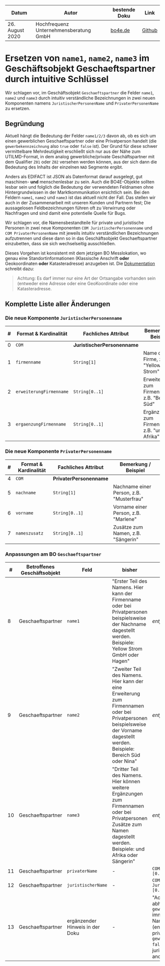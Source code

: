 |**Datum**|**Autor**|**bestende Doku**|**Link**|
|---------|---------|-----------------|--------|
|26. August 2020|Hochfrequenz Unternehmensberatung GmbH|[bo4e.de](https://www.bo4e.de/dokumentation/geschaeftsobjekte/bo-geschaftspartner)|[Github](https://github.com/Hochfrequenz/bo4e-modification-proposals/blob/master/markdown/geschaeftspartner_name123.md)|

# Ersetzen von `name1`, `name2`, `name3` im Geschäftsobjekt Geschaeftspartner durch intuitive Schlüssel
Wir schlagen vor, im Geschäftsobjekt `Geschaeftspartner` die Felder `name1`, `name2` und `name3` durch intuitiv verständliche Bezeichnungen in zwei neuen Komponenten namens `JuristischerPersonenName` und `PrivaterPersonenName` zu ersetzen.
 
## Begründung
Aktuell hängt die Bedeutung der Felder `name1/2/3` davon ab, ob es sich um einen gewerblichen Geschaeftspartner oder eine Privatperson handelt (die `gewerbekennzeichnung` also `true` oder `false` ist). Der Grund für diese schwer vermittelbare Mehrdeutigkeit erschließt sich nur aus der Nähe zum UTILMD-Format, in dem analog gewerbliche/private Geschäftspartner mit dem Qualifier `Z01` oder `Z02` versehen werden können, aus der sich dann die Bedeutung des Inhalts der einzelnen `NAD` Segmente ergibt.

Anders als EDIFACT ist JSON als Datenformat darauf ausgelegt, gut maschinen- **und** menschenlesbar zu sein. Auch die BO4E-Objekte sollten lesbar sein und folglich die Bedeutung der verwendeten Feldnamen ohne Hintergrundwissen in der Marktkommunikation ersichtlich sein. Bei den Feldern `name1`, `name2` und `name3` ist das aktuell nicht der Fall. Das stellen wir auch in der Zusammenarbeit mit unseren Kunden und Partnern fest; Die aussagelosen Feldbezeichnungen führen oft zu Verwirrung oder Nachfragen und sind damit eine potentielle Quelle für Bugs.

Wir schlagen vor, die Namensbestandteile für private und juristische Personen in zwei neue Komponenten `COM JuristischerPersonenname` und `COM PrivaterPersonenName` mit jeweils intuitiv verständlichen Bezeichnungen aufzutrennen und diese dann so in das Geschäftsobjekt Geschaeftspartner einzubetten, dass sie sich wechselseitig ausschließen. 

Dieses Vorgehen ist konsistent mit dem jetzigen BO Messlokation, wo genau eine Standortinformationen (Klassische Anschrift **oder** Geokoordinaten **oder** Katasteradresse) anzugeben ist. Die [Dokumentation](https://www.bo4e.de/dokumentation/geschaeftsobjekte/bo-messlokation) schreibt dazu:

> Achtung: Es darf immer nur eine Art der Ortsangabe vorhanden sein (entweder eine Adresse oder eine GeoKoordinate oder eine Katasteradresse.


## Komplette Liste aller Änderungen

### Die neue Komponente `JuristischerPersonenname`
|**\#**|**Format & Kardinalität**|**Fachliches Attribut**|**Bemerkung / Beispiel**|
|------|-------------------------|-----------------------|------------------------|
|0|`COM`|**JuristischerPersonenname**|
|1|`firmenname`|`String[1]`| Name der Firme, z.B. "Yellow Strom"|
|2|`erweiterungFirmenname`|`String[0..1]`| Erweiterung zum Firmennamen, z.B. "Bereich Süd"|
|3|`ergaenzungFirmenname`|`String[0..1]`| Ergänzungen zum Firmennamen, z.B. "und Afrika"|

### Die neue Komponente `PrivaterPersonenname`
|**\#**|**Format & Kardinalität**|**Fachliches Attribut**|**Bemerkung / Beispiel**|
|------|-------------------------|-----------------------|------------------------|
|4|`COM`|**PrivaterPersonenname**|
|5|`nachname`|`String[1]`| Nachname einer Person, z.B. "Musterfrau"|
|6|`vorname`|`String[0..1]`| Vorname einer Person, z.B. "Marlene"|
|7|`nameszusatz`|`String[0..1]`| Zusätze zum Namen, z.B. "Sängerin"|


### Anpassungen am BO `Geschaeftspartner`
|**\#**|**Betroffenes Geschäftsobjekt**|**Feld**|**bisher**|**neu**|
|------|-------------------------------|--------|----------|-----------|
|8| Geschaeftspartner | `name1` | "Erster Teil des Namens. Hier kann der Firmenname oder bei Privatpersonen beispielsweise der Nachname dagestellt werden. Beispiele: Yellow Strom GmbH oder Hagen" | _entfällt_ |
|9| Geschaeftspartner | `name2` | "Zweiter Teil des Namens. Hier kann der eine Erweiterung zum Firmennamen oder bei Privatpersonen beispielsweise der Vorname dagestellt werden. Beispiele: Bereich Süd oder Nina" | _entfällt_ |
|10| Geschaeftspartner | `name3` | "Dritter Teil des Namens. Hier können weitere Ergänzungen zum Firmennamen oder bei Privatpersonen Zusätze zum Namen dagestellt werden. Beispiele: und Afrika oder Sängerin" | _entfällt_ |
|11| Geschaeftspartner | `privaterName` | - | `COM PrivaterPersonenname [0..1]` |
|12| Geschaeftspartner | `juristischerName` | - | `COM JuristischerPersonenname [0..1]` |
|13| Geschaeftspartner | ergänzender Hinweis in der Doku | - | "Achtung: Es muss abhängig von der `gewerbekennzeichnung` immer genau eine Art des Namens vorhanden sein (entweder ein privaterName falls `gewerbekennzeichnung` `false` ist oder oder ein juristischerName andernfalls)." |
